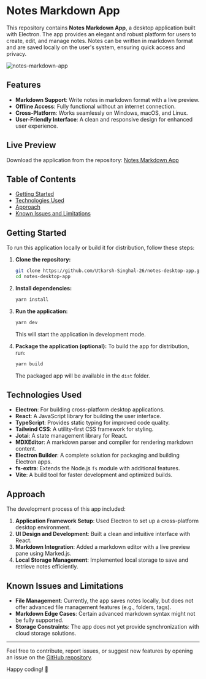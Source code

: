 # Notes Markdown App

This repository contains **Notes Markdown App**, a desktop application built with Electron. The app provides an elegant and robust platform for users to create, edit, and manage notes. Notes can be written in markdown format and are saved locally on the user's system, ensuring quick access and privacy.

![notes-markdown-app](https://github.com/user-attachments/assets/da4f7ce0-b592-4f12-87c7-f69f4d52b8b8)

## Features

- **Markdown Support**: Write notes in markdown format with a live preview.
- **Offline Access**: Fully functional without an internet connection.
- **Cross-Platform**: Works seamlessly on Windows, macOS, and Linux.
- **User-Friendly Interface**: A clean and responsive design for enhanced user experience.

## Live Preview

Download the application from the repository: [Notes Markdown App](https://github.com/Utkarsh-Singhal-26/notes-desktop-app)

## Table of Contents

- [Getting Started](#getting-started)
- [Technologies Used](#technologies-used)
- [Approach](#approach)
- [Known Issues and Limitations](#known-issues-and-limitations)

## Getting Started

To run this application locally or build it for distribution, follow these steps:

1. **Clone the repository:**
    ```bash
    git clone https://github.com/Utkarsh-Singhal-26/notes-desktop-app.git
    cd notes-desktop-app
    ```

2. **Install dependencies:**
    ```bash
    yarn install
    ```

3. **Run the application:**
    ```bash
    yarn dev
    ```
    This will start the application in development mode.

4. **Package the application (optional):**
    To build the app for distribution, run:
    ```bash
    yarn build
    ```
    The packaged app will be available in the `dist` folder.

## Technologies Used

- **Electron**: For building cross-platform desktop applications.
- **React**: A JavaScript library for building the user interface.
- **TypeScript**: Provides static typing for improved code quality.
- **Tailwind CSS**: A utility-first CSS framework for styling.
- **Jotai**: A state management library for React.
- **MDXEditor**: A markdown parser and compiler for rendering markdown content.
- **Electron Builder**: A complete solution for packaging and building Electron apps.
- **fs-extra**: Extends the Node.js `fs` module with additional features.
- **Vite**: A build tool for faster development and optimized builds.

## Approach

The development process of this app included:

1. **Application Framework Setup**: Used Electron to set up a cross-platform desktop environment.
2. **UI Design and Development**: Built a clean and intuitive interface with React.
3. **Markdown Integration**: Added a markdown editor with a live preview pane using Marked.js.
4. **Local Storage Management**: Implemented local storage to save and retrieve notes efficiently.

## Known Issues and Limitations

- **File Management**: Currently, the app saves notes locally, but does not offer advanced file management features (e.g., folders, tags).
- **Markdown Edge Cases**: Certain advanced markdown syntax might not be fully supported.
- **Storage Constraints**: The app does not yet provide synchronization with cloud storage solutions.

---

Feel free to contribute, report issues, or suggest new features by opening an issue on the [GitHub repository](https://github.com/Utkarsh-Singhal-26/notes-desktop-app).

Happy coding! 📝
